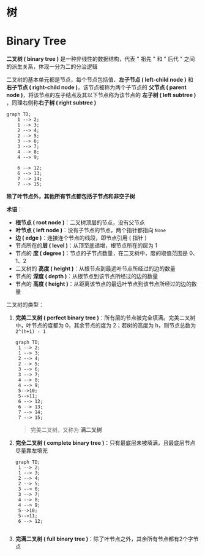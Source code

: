 # 树

# Binary Tree

**二叉树 ( binary tree )** 是一种非线性的数据结构，代表 " 祖先 " 和 " 后代 " 之间的派生关系，体现一分为二的分治逻辑

二叉树的基本单元都是节点，每个节点包括值、**左子节点 ( left-child node )** 和 **右子节点 ( right-child node )**，该节点被称为两个子节点的 **父节点 ( parent node )**，将该节点的左子结点及其以下节点称为该节点的 **左子树 ( left subtree )** ，同理右侧称**右子树 ( right subtree )**

```mermaid
graph TD;
	1 --> 2;
	1 --> 3;
	2 --> 4;
	2 --> 5;
	3 --> 6;
	3 --> 7;
	4 --> 8;
	4 --> 9;

	6 --> 12;
	6 --> 13;
	7 --> 14;
	7 --> 15;
```

**除了叶节点外，其他所有节点都包括子节点和非空子树**

**术语**：

- **根节点 ( root node )**：二叉树顶层的节点，没有父节点
- **叶节点 ( left node )**：没有子节点的节点，两个指针都指向 `None`
- **边 ( edge )**：连接连个节点的线段，即节点引用 ( 指针 )
- 节点所在的**层 ( level )**：从顶至底递增，根节点所在的层为 1
- 节点的 **度 ( degree )**：节点的子节点数量，在二叉树中，度的取值范围是 0、1、2
- 二叉树的 **高度 ( height )**：从根节点到最远叶节点所经过的边的数量
- 节点的 **深度 ( depth )**：从根节点到该节点所经过的边的数量
- 节点的 **高度 ( height )**：从距离该节点的最远叶节点到该节点所经过的边的数量

二叉树的类型：

1. **完美二叉树 ( perfect binary tree )**：所有层的节点被完全填满。完美二叉树中，叶节点的度都为 0，其余节点的度为 2；若树的高度为 h，则节点总数为 `2^(h+1) - 1`

   ```mermaid
   graph TD;
   	1 --> 2;
   	1 --> 3;
   	2 --> 4;
   	2 --> 5;
   	3 --> 6;
   	3 --> 7;
   	4 --> 8;
   	4 --> 9;
   	5-->10;
   	5-->11;
   	6 --> 12;
   	6 --> 13;
   	7 --> 14;
   	7 --> 15;
   ```

   > 完美二叉树，又称为 **满二叉树**

2. **完全二叉树 ( complete binary tree )**：只有最底层未被填满，且最底层节点尽量靠左填充

   ```mermaid
   graph TD;
   	1 --> 2;
   	1 --> 3;
   	2 --> 4;
   	2 --> 5;
   	3 --> 6;
   	3 --> 7;
   	4 --> 8;
   	4 --> 9;
   	5-->10;
   	5-->11;
   	6 --> 12;
   	
   ```

3. **完满二叉树 ( full binary tree )**：除了叶节点之外，其余所有节点都有2个字节点
